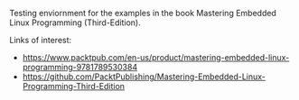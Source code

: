 Testing enviornment for the examples in the book Mastering Embedded Linux Programming (Third-Edition).

Links of interest:
- https://www.packtpub.com/en-us/product/mastering-embedded-linux-programming-9781789530384
- https://github.com/PacktPublishing/Mastering-Embedded-Linux-Programming-Third-Edition
